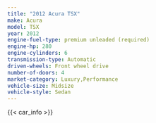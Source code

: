 ```yaml
---
title: "2012 Acura TSX"
make: Acura
model: TSX
year: 2012
engine-fuel-type: premium unleaded (required)
engine-hp: 280
engine-cylinders: 6
transmission-type: Automatic
driven-wheels: Front wheel drive
number-of-doors: 4
market-category: Luxury,Performance
vehicle-size: Midsize
vehicle-style: Sedan
---
```


{{< car_info >}}
